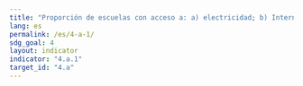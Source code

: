 ```yaml
---
title: "Proporción de escuelas con acceso a: a) electricidad; b) Internet con fines pedagógicos; c) computadoras con fines pedagógicos; d) infraestructura y materiales adaptados a los estudiantes con discapacidad; e) suministro básico de agua potable; f) instalaciones de saneamiento básicas segregadas por sexo; y g) instalaciones básicas para lavarse las manos (según las definiciones de los indicadores de WASH)"
lang: es
permalink: /es/4-a-1/
sdg_goal: 4
layout: indicator
indicator: "4.a.1"
target_id: "4.a"
---
```


